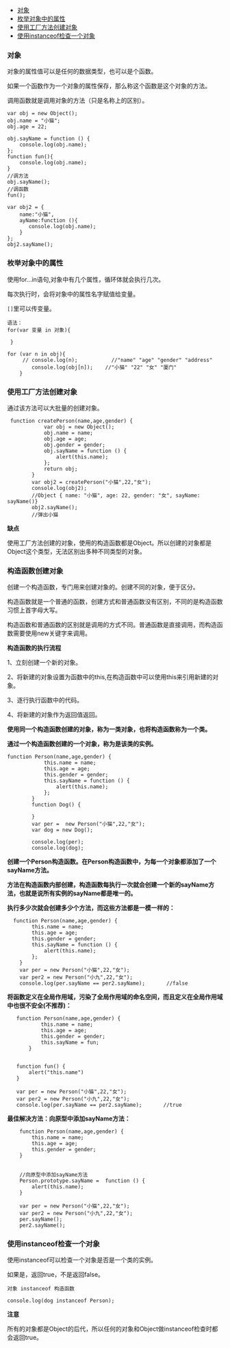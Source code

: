 - [对象](#对象)
- [枚举对象中的属性](#枚举对象中的属性)
- [使用工厂方法创建对象](#使用工厂方法创建对象)
- [使用instanceof检查一个对象](#使用instanceof检查一个对象)

### 对象

对象的属性值可以是任何的数据类型，也可以是个函数。

如果一个函数作为一个对象的属性保存，那么称这个函数是这个对象的方法。

调用函数就是调用对象的方法（只是名称上的区别）。

```
var obj = new Object();
obj.name = "小猫";
obj.age = 22;

obj.sayName = function () {
    console.log(obj.name);
};
function fun(){
    console.log(obj.name);
}
//调方法
obj.sayName();
//调函数
fun();
```

```
var obj2 = {
    name:"小猫",
    ayName:function (){
       console.log(obj.name);
    }
};
obj2.sayName();
```

### 枚举对象中的属性

使用for...in语句,对象中有几个属性，循环体就会执行几次。

每次执行时，会将对象中的属性名字赋值给变量。

`[]`里可以传变量。

```
语法：
for(var 变量 in 对象){

 }
```

```
for (var n in obj){
     // console.log(n);           //"name" "age" "gender" "address"
        console.log(obj[n]);    //"小猫" "22" "女" "厦门"
    }
```

### 使用工厂方法创建对象

通过该方法可以大批量的创建对象。

```
 function createPerson(name,age,gender) {
            var obj = new Object();
            obj.name = name;
            obj.age = age;
            obj.gender = gender;
            obj.sayName = function () {
                alert(this.name);
            };
            return obj;
        }
        var obj2 = createPerson("小猫",22,"女");
        console.log(obj2);
        //Object { name: "小猫", age: 22, gender: "女", sayName: sayName()}
        obj2.sayName();
        //弹出小猫
```

**缺点**

使用工厂方法创建的对象，使用的构造函数都是Object。所以创建的对象都是Object这个类型，无法区别出多种不同类型的对象。

### 构造函数创建对象

创建一个构造函数，专门用来创建对象的。创建不同的对象，便于区分。

构造函数就是一个普通的函数，创建方式和普通函数没有区别，不同的是构造函数习惯上首字母大写。

构造函数和普通函数的区别就是调用的方式不同。普通函数是直接调用，而构造函数需要使用new关键字来调用。

**构造函数的执行流程**

1、立刻创建一个新的对象。

2、将新建的对象设置为函数中的this,在构造函数中可以使用this来引用新建的对象。

3、逐行执行函数中的代码。

4、将新建的对象作为返回值返回。

**使用同一个构造函数创建的对象，称为一类对象，也将构造函数称为一个类。**

**通过一个构造函数创建的一个对象，称为是该类的实例。**

```
function Person(name,age,gender) {
            this.name = name;
            this.age = age;
            this.gender = gender;
            this.sayName = function () {
                alert(this.name);
            };
        }
        function Dog() {

        }
        var per =  new Person("小猫",22,"女");
        var dog = new Dog();

        console.log(per);
        console.log(dog);
```

**创建一个Person构造函数。在Person构造函数中，为每一个对象都添加了一个sayName方法。**

**方法在构造函数内部创建，构造函数每执行一次就会创建一个新的sayName方法，也就是说所有实例的sayName都是唯一的。**

**执行多少次就会创建多少个方法，而这些方法都是一模一样的：**

```
  function Person(name,age,gender) {
        this.name = name;
        this.age = age;
        this.gender = gender;
        this.sayName = function () {
            alert(this.name);
        };
    }
    var per = new Person("小猫",22,"女");
    var per2 = new Person("小九",22,"女");
    console.log(per.sayName == per2.sayName);       //false
```

**将函数定义在全局作用域，污染了全局作用域的命名空间，而且定义在全局作用域中也很不安全(不推荐)：**

```
   function Person(name,age,gender) {
           this.name = name;
           this.age = age;
           this.gender = gender;
           this.sayName = fun;
       }


   function fun() {
       alert("this.name")
   }

   var per = new Person("小猫",22,"女");
   var per2 = new Person("小九",22,"女");
   console.log(per.sayName == per2.sayName);       //true
```

**最佳解决方法：向原型中添加sayName方法：**

```
    function Person(name,age,gender) {
        this.name = name;
        this.age = age;
        this.gender = gender;
    }


    //向原型中添加sayName方法
    Person.prototype.sayName =  function () {
        alert(this.name);
    }

    var per = new Person("小猫",22,"女");
    var per2 = new Person("小九",22,"女");
    per.sayName();
    per2.sayName();
```

### 使用instanceof检查一个对象

使用instanceof可以检查一个对象是否是一个类的实例。

如果是，返回true，不是返回false。

```
对象 instanceof 构造函数
```

```
console.log(dog instanceof Person);
```

**注意**

所有的对象都是Object的后代，所以任何的对象和Object做instanceof检查时都会返回true。


